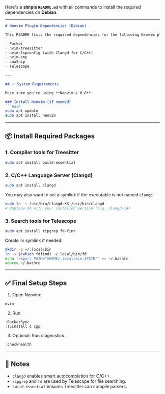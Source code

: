 Here's a **simple `README.md`** with all commands to install the required dependencies on **Debian**:

---

````markdown
# Neovim Plugin Dependencies (Debian)

This README lists the required dependencies for the following Neovim plugins:

- Packer
- nvim-treesitter
- nvim-lspconfig (with Clangd for C/C++)
- nvim-cmp
- LuaSnip
- Telescope

---

## ✅ System Requirements

Make sure you're using **Neovim ≥ 0.8**.

### Install Neovim (if needed)
```bash
sudo apt update
sudo apt install neovim
````

---

## 📦 Install Required Packages

### 1. Compiler tools for Treesitter

```bash
sudo apt install build-essential
```

### 2. C/C++ Language Server (Clangd)

```bash
sudo apt install clangd
```

You may also want to set a symlink if the executable is not named `clangd`:

```bash
sudo ln -s /usr/bin/clangd-XX /usr/bin/clangd
# Replace XX with your installed version (e.g. clangd-14)
```

### 3. Search tools for Telescope

```bash
sudo apt install ripgrep fd-find
```

Create `fd` symlink if needed:

```bash
mkdir -p ~/.local/bin
ln -s $(which fdfind) ~/.local/bin/fd
echo 'export PATH="$HOME/.local/bin:$PATH"' >> ~/.bashrc
source ~/.bashrc
```

---

## ✅ Final Setup Steps

1. Open Neovim:

```bash
nvim
```

2. Run:

```vim
:PackerSync
:TSInstall c cpp
```

3. Optional: Run diagnostics

```vim
:checkhealth
```

---

## 🔧 Notes

* `clangd` enables smart autocompletion for C/C++.
* `ripgrep` and `fd` are used by Telescope for file searching.
* `build-essential` ensures Treesitter can compile parsers.
